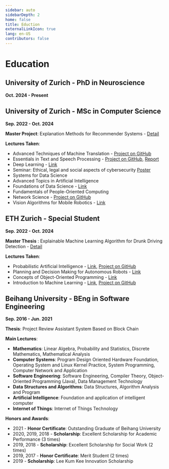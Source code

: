 ```yaml
---
sidebar: auto
sidebarDepth: 2
home: false
title: Eduction
externalLinkIcon: true
lang: en-US
contributors: false
---
```


# Education

## University of Zurich - PhD in Neuroscience
**Oct. 2024 - Present** 

## University of Zurich - MSc in Computer Science
**Sep. 2022 - Oct. 2024**

**Master Project**:  Explanation Methods for Recommender Systems - [Detail](https://linan1109.github.io/projects/#explainability-method-for-recommender-systems) 

**Lectures Taken**:
 - Advanced Techniques of Machine Translation - [Project on GitHub](https://github.com/linan1109/atmt_2023)
 - Essentials in Text and Speech Processing - [Project on GitHub](https://github.com/yvonne-yiqin-zhang/GPT_Generated_Text_Detection), [Report](https://linan1109.github.io/projects/essential_project_report.pdf)
 - Deep Learning - [Link](https://www.ifi.uzh.ch/en/aiml/teaching/Lecture-Deep-Learning.html)
 - Seminar: Ethical, legal and social aspects of cybersecurity [Poster](https://linan1109.github.io/projects/poster.pdf)
 - Systems for Data Science 
 - Advanced Topics in Artificial Intelligence
 - Foundations of Data Science - [Link](https://www.ifi.uzh.ch/en/dast/teaching/FDS.html) 
 - Fundamentals of People-Oriented Computing
 - Network Science - [Project on GitHub](https://github.com/davidguzmanp/Influence-Maximization-in-Twitter-as-a-Social-Network-Graph)
 - Vision Algorithms for Mobile Robotics - [Link](https://rpg.ifi.uzh.ch/teaching.html)


## ETH Zurich - Special Student
 **Sep. 2022 - Oct. 2024**

**Master Thesis** :  Explainable Machine Learning Algorithm for Drunk Driving Detection - [Detail](https://linan1109.github.io/projects/#interpretable-machine-learning-algorithm-for-drunk-driving-detection)

**Lectures Taken**:
 - Probabilistic Artificial Intelligence - [Link](https://las.inf.ethz.ch/teaching/pai-f23), [Project on GitHub](https://github.com/linan1109/Probabilistic_AI_project)
 - Planning and Decision Making for Autonomous Robots - [Link](https://idsc.ethz.ch/education/lectures/PDM4AR.html)
 - Concepts of Object-Oriented Programming - [Link](https://www.pm.inf.ethz.ch/education/courses/COOP.html)
 - Introduction to Machine Learning - [Link](https://las.inf.ethz.ch/teaching/introml-s23), [Project on GitHub](https://github.com/linan1109/IML)



## Beihang University - BEng in Software Engineering
 **Sep. 2016 - Jun. 2021**

 **Thesis**: Project Review Assistant System Based on Block Chain

**Main Lectures**:
 - **Mathematics**: Linear Algebra, Probability and Statistics, Discrete Mathematics, Mathematical Analysis
 - **Computer Systems**: Program Design Oriented Hardware Foundation,
 Operating System and Linux Kernel Practice, System Programming, Computer Network and Application
 - **Software Engineering**: Software Engineering,  Compiler Theory, Object-Oriented Programming (Java), Data Management Technology
 - **Data Structures and Algorithms**: Data Structures, Algorithm Analysis and Program
 - **Artificial Intelligence**: Foundation and application of intelligent computer
 - **Internet of Things**: Internet of Things Technology

 **Honors and Awards**:
 - 2021 - **Honor Certificate**: Outstanding Graduate of Beihang University
 - 2020, 2019, 2018 - **Scholarship**: Excellent Scholarship for Academic Performance (3 times)
 - 2019, 2018 - **Scholarship**: Excellent Scholarship for Social Work (2 times)
 - 2019, 2017 - **Honor Certificate**: Merit Student (2 times)
 - 2019 - **Scholarship**: Lee Kum Kee Innovation Scholarship
